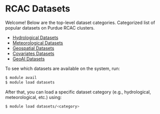 # RCAC Datasets

Welcome! Below are the top-level dataset categories.
Categorized list of popular datasets on Purdue RCAC clusters.

- [Hydrological Datasets](hydrological.md)
- [Meteorological Datasets](meteorological.md)
- [Geospatial Datasets](geospatial.md)
- [Covariates Datasets](Covariates.md)
- [GeoAI Datasets](geoai.md)


To see which datasets are available on the system, run:
```bash
$ module avail
$ module load datasets
```
After that, you can load a specific dataset category (e.g., hydrological, meteorological, etc.) using:

```bash
$ module load datasets/<category>
```